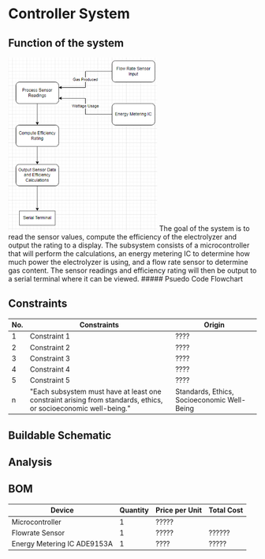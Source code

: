 # Controller System
## Function of the system

<img src="/Documentation/Images/Controller_System/Conceptual/PseudoCodeFlowchart.PNG" width="60%" height="60%">
The goal of the system is to read the sensor values, compute the efficiency of the electrolyzer and output the rating to a display. The subsystem consists of a microcontroller that will perform the calculations, an energy metering IC to determine how much power the electrolyzer is using, and a flow rate sensor to determine gas content. The sensor readings and efficiency rating will then be output to a serial terminal where it can be viewed.
##### Psuedo Code Flowchart

## Constraints
| No. | Constraints                                                                                   | Origin            |
| --- | --------------------------------------------------------------------------------------------- | ----------------- |
| 1   | Constraint 1                                                                                  | ???? |
| 2   | Constraint 2                                                                                  | ???? |
| 3   | Constraint 3                                                                                  | ???? | 
| 4   | Constraint 4                                                                                  | ???? |
| 5   | Constraint 5                                                                                  | ???? |
| n   | "Each subsystem must have at least one constraint arising from standards, ethics, or socioeconomic well-being." | Standards, Ethics, Socioeconomic Well-Being | 


## Buildable Schematic



## Analysis


## BOM
| Device | Quantity | Price per Unit | Total Cost |
| ------ | -------- | -------------- | ---------- |
| Microcontroller | 1 | ????? |
| Flowrate Sensor | 1 | ????? | ?????? | ?????? |
| Energy Metering IC ADE9153A | 1 | ???? | ????? |
